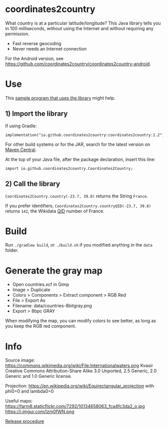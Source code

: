 # coordinates2country

What country is at a particular latitude/longitude? This Java library tells you in 100 milliseconds, without using the Internet and without requiring any permission.

- Fast reverse geocoding
- Never needs an Internet connection

For the Android version, see https://github.com/coordinates2country/coordinates2country-android.

# Use

This [sample program that uses the library](https://github.com/coordinates2country/sample) might help.

## 1) Import the library

If using Gradle:
```
implementation("io.github.coordinates2country:coordinates2country:1.2")
```

For other build systems or for the JAR, search for the latest version on [Maven Central](https://search.maven.org/artifact/io.github.coordinates2country/coordinates2country/1.2/jar).

At the top of your Java file, after the package declaration, insert this line:
```
import io.github.coordinates2country.Coordinates2Country;
```

## 2) Call the library

`Coordinates2Country.country(-23.7, 39.8)` returns the String `France`.

If you prefer identifiers, `Coordinates2Country.countryQID(-23.7, 39.8)` returns `142`, the Wikidata [QID](https://www.wikidata.org/wiki/Q142) number of France.

# Build

Run `./gradlew build`, or `./build.sh` if you modified anything in the `data` folder.

# Generate the gray map

- Open countries.xcf in Gimp
- Image > Duplicate
- Colors > Components > Extract component > RGB Red
- File > Export As
- Filename: data/countries-8bitgray.png
- Export > 8bpc GRAY 

When modifying the map, you can modify colors to see better, as long as you keep the RGB red component.

# Info

Source image: https://commons.wikimedia.org/wiki/File:Internationalwaters.png Kvasir Creative Commons Attribution-Share Alike 3.0 Unported, 2.5 Generic, 2.0 Generic and 1.0 Generic license.

Projection: https://en.wikipedia.org/wiki/Equirectangular_projection with phi0=0 and lambda0=0

Useful maps: https://farm8.staticflickr.com/7292/10134658063_fca4fc3da2_o.jpg https://i.imgur.com/lzm0fWN.png

[Release procedure](https://github.com/coordinates2country/coordinates2country/wiki#release-procedure)
